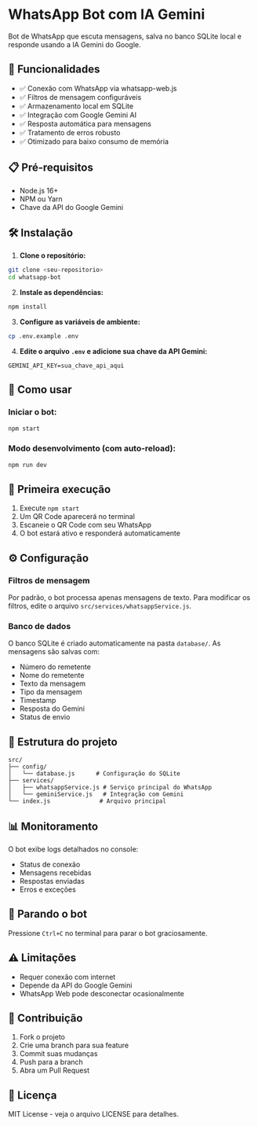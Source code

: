 # WhatsApp Bot com IA Gemini

Bot de WhatsApp que escuta mensagens, salva no banco SQLite local e responde usando a IA Gemini do Google.

## 🚀 Funcionalidades

- ✅ Conexão com WhatsApp via whatsapp-web.js
- ✅ Filtros de mensagem configuráveis
- ✅ Armazenamento local em SQLite
- ✅ Integração com Google Gemini AI
- ✅ Resposta automática para mensagens
- ✅ Tratamento de erros robusto
- ✅ Otimizado para baixo consumo de memória

## 📋 Pré-requisitos

- Node.js 16+ 
- NPM ou Yarn
- Chave da API do Google Gemini

## 🛠️ Instalação

1. **Clone o repositório:**
```bash
git clone <seu-repositorio>
cd whatsapp-bot
```

2. **Instale as dependências:**
```bash
npm install
```

3. **Configure as variáveis de ambiente:**
```bash
cp .env.example .env
```

4. **Edite o arquivo `.env` e adicione sua chave da API Gemini:**
```env
GEMINI_API_KEY=sua_chave_api_aqui
```

## 🚀 Como usar

### Iniciar o bot:
```bash
npm start
```

### Modo desenvolvimento (com auto-reload):
```bash
npm run dev
```

## 📱 Primeira execução

1. Execute `npm start`
2. Um QR Code aparecerá no terminal
3. Escaneie o QR Code com seu WhatsApp
4. O bot estará ativo e responderá automaticamente

## ⚙️ Configuração

### Filtros de mensagem
Por padrão, o bot processa apenas mensagens de texto. Para modificar os filtros, edite o arquivo `src/services/whatsappService.js`.

### Banco de dados
O banco SQLite é criado automaticamente na pasta `database/`. As mensagens são salvas com:
- Número do remetente
- Nome do remetente
- Texto da mensagem
- Tipo da mensagem
- Timestamp
- Resposta do Gemini
- Status de envio

## 🔧 Estrutura do projeto

```
src/
├── config/
│   └── database.js      # Configuração do SQLite
├── services/
│   ├── whatsappService.js # Serviço principal do WhatsApp
│   └── geminiService.js   # Integração com Gemini
└── index.js              # Arquivo principal
```

## 📊 Monitoramento

O bot exibe logs detalhados no console:
- Status de conexão
- Mensagens recebidas
- Respostas enviadas
- Erros e exceções

## 🛑 Parando o bot

Pressione `Ctrl+C` no terminal para parar o bot graciosamente.

## ⚠️ Limitações

- Requer conexão com internet
- Depende da API do Google Gemini
- WhatsApp Web pode desconectar ocasionalmente

## 🤝 Contribuição

1. Fork o projeto
2. Crie uma branch para sua feature
3. Commit suas mudanças
4. Push para a branch
5. Abra um Pull Request

## 📄 Licença

MIT License - veja o arquivo LICENSE para detalhes. 
